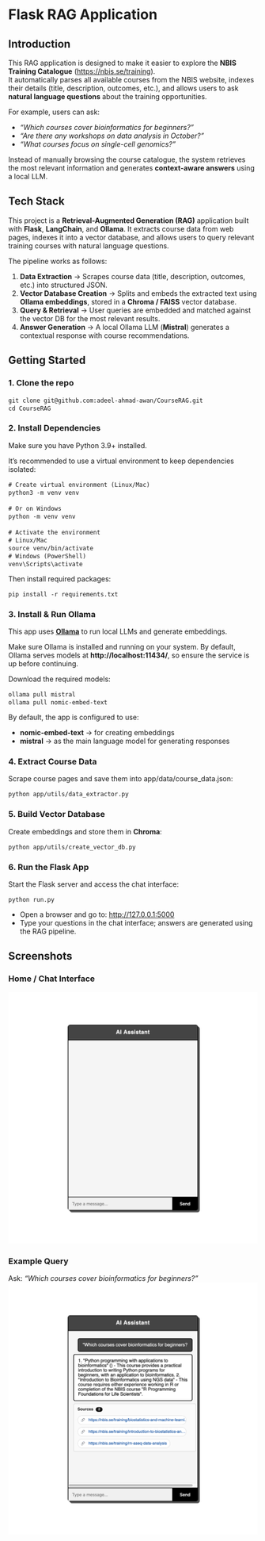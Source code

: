 # **Flask RAG Application**

## **Introduction**

This RAG application is designed to make it easier to explore the **NBIS Training Catalogue** (https://nbis.se/training).  
It automatically parses all available courses from the NBIS website, indexes their details (title, description, outcomes, etc.), and allows users to ask **natural language questions** about the training opportunities.  

For example, users can ask:  
- *“Which courses cover bioinformatics for beginners?”*  
- *“Are there any workshops on data analysis in October?”*  
- *“What courses focus on single-cell genomics?”*  

Instead of manually browsing the course catalogue, the system retrieves the most relevant information and generates **context-aware answers** using a local LLM.  

## **Tech Stack**

This project is a **Retrieval-Augmented Generation (RAG)** application built with **Flask**, **LangChain**, and **Ollama**. It extracts course data from web pages, indexes it into a vector database, and allows users to query relevant training courses with natural language questions.

The pipeline works as follows:

1. **Data Extraction** → Scrapes course data (title, description, outcomes, etc.) into structured JSON.  
2. **Vector Database Creation** → Splits and embeds the extracted text using **Ollama embeddings**, stored in a **Chroma / FAISS** vector database.  
3. **Query & Retrieval** → User queries are embedded and matched against the vector DB for the most relevant results.  
4. **Answer Generation** → A local Ollama LLM (**Mistral**) generates a contextual response with course recommendations.

## **Getting Started**

### **1\. Clone the repo**

```
git clone git@github.com:adeel-ahmad-awan/CourseRAG.git
cd CourseRAG
```


### **2\. Install Dependencies**

Make sure you have Python 3.9+ installed.

It’s recommended to use a virtual environment to keep dependencies isolated:



```
# Create virtual environment (Linux/Mac)
python3 -m venv venv

# Or on Windows
python -m venv venv

# Activate the environment
# Linux/Mac
source venv/bin/activate
# Windows (PowerShell)
venv\Scripts\activate
```
Then install required packages:

```
pip install -r requirements.txt
```

### **3. Install & Run Ollama**

This app uses [**Ollama**](https://ollama.ai/) to run local LLMs and generate embeddings.  

Make sure Ollama is installed and running on your system. By default, Ollama serves models at **http://localhost:11434/**, so ensure the service is up before continuing.


Download the required models:

```
ollama pull mistral
ollama pull nomic-embed-text
```
By default, the app is configured to use:  
- **nomic-embed-text** → for creating embeddings  
- **mistral** → as the main language model for generating responses


### **4\. Extract Course Data**

Scrape course pages and save them into app/data/course\_data.json:

```
python app/utils/data_extractor.py
```

### **5\. Build Vector Database**

Create embeddings and store them in **Chroma**:

```
python app/utils/create_vector_db.py
```

### **6\. Run the Flask App**

Start the Flask server and access the chat interface:

```
python run.py
```
* Open a browser and go to: http://127.0.0.1:5000
* Type your questions in the chat interface; answers are generated using the RAG pipeline.

## **Screenshots**

### Home / Chat Interface
![Home Screenshot](app/static/screenshots/home.png)

### Example Query
Ask: *“Which courses cover bioinformatics for beginners?”*  
![Query Screenshot](app/static/screenshots/query.png)

